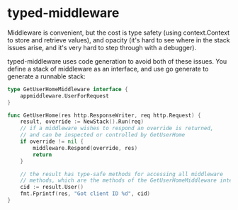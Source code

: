 # typed-middleware

Middleware is convenient, but the cost is type safety (using context.Context to store and retrieve values), and opacity (it's hard to see where in the stack issues arise, and it's very hard to step through with a debugger).

typed-middleware uses code generation to avoid both of these issues. You define a stack of middleware as an interface, and use go generate to generate a runnable stack:


```go
type GetUserHomeMiddleware interface {
	appmiddleware.UserForRequest
}

func GetUserHome(res http.ResponseWriter, req http.Request) {
	result, override := NewStack().Run(req)
	// if a middleware wishes to respond an override is returned,
	// and can be inspected or controlled by GetUserHome
	if override != nil {
		middleware.Respond(override, res)
		return
	}

	// the result has type-safe methods for accessing all middleware
	// methods, which are the methods of the GetUserHomeMiddleware interface
	cid := result.User()
	fmt.Fprintf(res, "Got client ID %d", cid)
}

```

